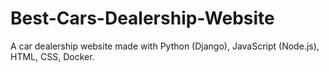 # Best-Cars-Dealership-Website
A car dealership website made with Python (Django), JavaScript (Node.js), HTML, CSS, Docker.
